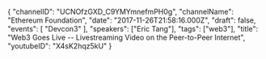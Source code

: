 {
    "channelID": "UCNOfzGXD_C9YMYmnefmPH0g",
    "channelName": "Ethereum Foundation",
    "date": "2017-11-26T21:58:16.000Z",
    "draft": false,
    "events": [
        "Devcon3"
    ],
    "speakers": ["Eric Tang"],
    "tags": ["web3"],
    "title": "Web3 Goes Live -- Livestreaming Video on the Peer-to-Peer Internet",
    "youtubeID": "X4sK2hqz5kU"
}

